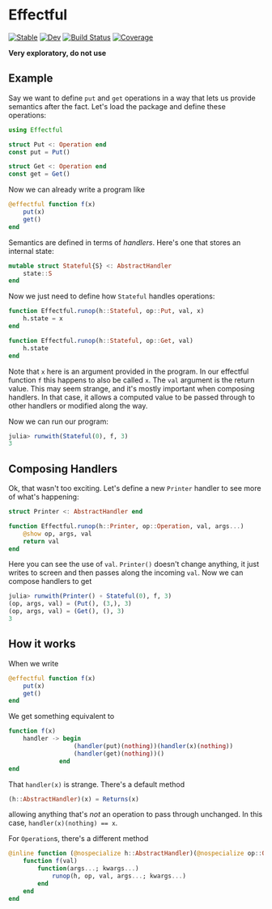 # Effectful

[![Stable](https://img.shields.io/badge/docs-stable-blue.svg)](https://cscherrer.github.io/Effectful.jl/stable/)
[![Dev](https://img.shields.io/badge/docs-dev-blue.svg)](https://cscherrer.github.io/Effectful.jl/dev/)
[![Build Status](https://github.com/cscherrer/Effectful.jl/actions/workflows/CI.yml/badge.svg?branch=main)](https://github.com/cscherrer/Effectful.jl/actions/workflows/CI.yml?query=branch%3Amain)
[![Coverage](https://codecov.io/gh/cscherrer/Effectful.jl/branch/main/graph/badge.svg)](https://codecov.io/gh/cscherrer/Effectful.jl)

**Very exploratory, do not use**

## Example

Say we want to define `put` and `get` operations in a way that lets us provide semantics after the fact. Let's load the package and define these operations:
```julia
using Effectful

struct Put <: Operation end
const put = Put()

struct Get <: Operation end
const get = Get()
```

Now we can already write a program like
```julia
@effectful function f(x)
    put(x)
    get()
end
```

Semantics are defined in terms of _handlers_. Here's one that stores an internal state:
```julia
mutable struct Stateful{S} <: AbstractHandler
    state::S
end
```

Now we just need to define how `Stateful` handles operations:
```julia
function Effectful.runop(h::Stateful, op::Put, val, x)
    h.state = x
end

function Effectful.runop(h::Stateful, op::Get, val)
    h.state
end
```

Note that `x` here is an argument provided in the program. In our effectful function `f` this happens to also be called `x`. The `val` argument is the return value. This may seem strange, and it's mostly important when composing handlers. In that case, it allows a computed value to be passed through to other handlers or modified along the way.

Now we can run our program:
```julia
julia> runwith(Stateful(0), f, 3)
3
```

## Composing Handlers

Ok, that wasn't too exciting. Let's define a new `Printer` handler to see more of what's happening:
```julia
struct Printer <: AbstractHandler end

function Effectful.runop(h::Printer, op::Operation, val, args...)
    @show op, args, val
    return val
end
```

Here you can see the use of `val`. `Printer()` doesn't change anything, it just writes to screen and then passes along the incoming `val`. Now we can compose handlers to get
```julia
julia> runwith(Printer() ∘ Stateful(0), f, 3)
(op, args, val) = (Put(), (3,), 3)
(op, args, val) = (Get(), (), 3)
3
```

## How it works

When we write 
```julia
@effectful function f(x)
    put(x)
    get()
end
```
We get something equivalent to 
```julia
function f(x)
    handler -> begin
                  (handler(put)(nothing))(handler(x)(nothing))
                  (handler(get)(nothing))()
              end
end
```

That `handler(x)` is strange. There's a default method
```julia
(h::AbstractHandler)(x) = Returns(x)
```
allowing anything that's _not_ an operation to pass through unchanged. In this case, `handler(x)(nothing) == x`.

For `Operation`s, there's a different method
```julia
@inline function (@nospecialize h::AbstractHandler)(@nospecialize op::Operation)
    function f(val)
        function(args...; kwargs...)
            runop(h, op, val, args...; kwargs...)
        end
    end
end
```
